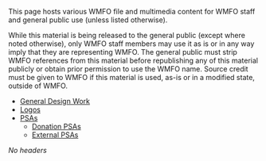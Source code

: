 This page hosts various WMFO file and multimedia content for WMFO staff and general public use (unless listed otherwise).

While this material is being released to the general public (except where noted otherwise), only WMFO staff members may use it as is or in any way imply that they are representing WMFO. The general public must strip WMFO references from this material before republishing any of this material publicly or obtain prior permission to use the WMFO name. Source credit must be given to WMFO if this material is used, as-is or in a modified state, outside of WMFO.

-   [General Design Work](https://wiki.wmfo.org/index.php?title=Staff_Info/Files_%2B_Media/General_Design_Work "Staff_Info/Files_+_Media/General_Design_Work")
-   [Logos](https://wiki.wmfo.org/index.php?title=Staff_Info/Files_%2B_Media/Logos___Images "Staff_Info/Files_+_Media/Logos___Images")
-   [PSAs](https://wiki.wmfo.org/index.php?title=Staff_Info/Files_%2B_Media/PSAs "Staff_Info/Files_+_Media/PSAs")
    -   [Donation PSAs](https://wiki.wmfo.org/index.php?title=Staff_Info/Files_%2B_Media/PSAs/Donation_PSAs "Staff_Info/Files_+_Media/PSAs/Donation_PSAs")
    -   [External PSAs](https://wiki.wmfo.org/index.php?title=Staff_Info/Files_%2B_Media/PSAs/External_PSAs "Staff_Info/Files_+_Media/PSAs/External_PSAs")

*No headers*
